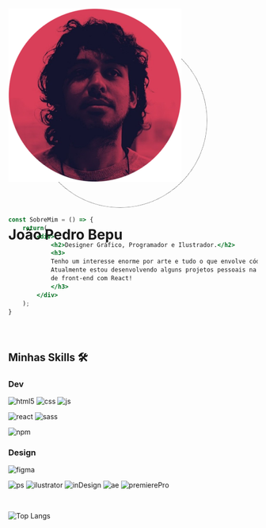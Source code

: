 

<div>
    <div style="display:flex; justify-content:center; margin: 50px 0; position:relative; width:350px; height:350px" >
        <img src="./perfil.png" alt="perfil" style=''>
        <div style='border:1px dotted; width:100%; height:100%; position:absolute; z-index:-1; border-radius:100%;left:50px;top:50px'>a</div>
    </div>

<h1 style='position:absolute;'>João Pedro Bepu</h1>

```jsx

const SobreMim = () => {
    return(
        <div>
            <h2>Designer Gráfico, Programador e Ilustrador.</h2>
            <h3>
            Tenho um interesse enorme por arte e tudo o que envolve código!
            Atualmente estou desenvolvendo alguns projetos pessoais na área
            de front-end com React!
            </h3>
        </div>
    );
}

```
</div>


### 

### 

### 




<br>






## Minhas Skills 🛠️


### Dev


![html5](https://img.shields.io/badge/HTML5-E34F26?style=for-the-badge&logo=html5&logoColor=white)
![css](https://img.shields.io/badge/CSS3-1572B6?style=for-the-badge&logo=css3&logoColor=white)
![js](https://img.shields.io/badge/JavaScript-323330?style=for-the-badge&logo=javascript&logoColor=F7DF1E`)

![react](https://img.shields.io/badge/React-20232A?style=for-the-badge&logo=react&logoColor=61DAFB)
![sass](https://img.shields.io/badge/Sass-CC6699?style=for-the-badge&logo=sass&logoColor=white)

<!-- WIP
![bootstrap](https://img.shields.io/badge/Bootstrap-563D7C?style=for-the-badge&logo=bootstrap&logoColor=white)
![jquery](https://img.shields.io/badge/jQuery-0769AD?style=for-the-badge&logo=jquery&logoColor=white)
![nodeJS](https://img.shields.io/badge/Node.js-339933?style=for-the-badge&logo=nodedotjs&logoColor=white) -->

![npm](https://img.shields.io/badge/npm-CB3837?style=for-the-badge&logo=npm&logoColor=white)




### Design

![figma](https://img.shields.io/badge/Figma-F24E1E?style=for-the-badge&logo=figma&logoColor=white)

![ps](https://img.shields.io/badge/Adobe%20Photoshop-31A8FF?style=for-the-badge&logo=Adobe%20Photoshop&logoColor=black)
![ilustrator](https://img.shields.io/badge/Adobe%20Illustrator-FF9A00?style=for-the-badge&logo=adobe%20illustrator&logoColor=white)
![inDesign](https://img.shields.io/badge/Adobe%20InDesign-FF3366?style=for-the-badge&logo=Adobe%20InDesign&logoColor=white)
![ae](https://img.shields.io/badge/Adobe%20after%20affects-CF96FD?style=for-the-badge&logo=Adobe%20after%20effects&logoColor=393665)
![premierePro](https://img.shields.io/badge/Adobe%20Premiere%20Pro-9999FF?style=for-the-badge&logo=Adobe%20Premiere%20Pro&logoColor=white)


<br>

![Top Langs](https://github-readme-stats.vercel.app/api/top-langs/?username=jpbepu&layout=compact&theme=monokai)
